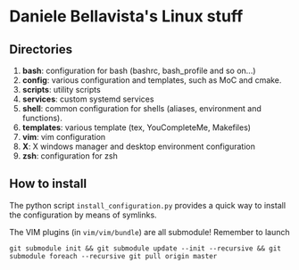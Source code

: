 # Daniele Bellavista's Linux stuff

## Directories
1. __bash__: configuration for bash (bashrc, bash\_profile and so on...)
1. __config__: various configuration and templates, such as MoC and cmake.
2. __scripts__: utility scripts
3. __services__: custom systemd services
3. __shell__: common configuration for shells (aliases, environment and functions).
3. __templates__: various template (tex, YouCompleteMe, Makefiles)
3. __vim__: vim configuration
3. __X__: X windows manager and desktop environment configuration
3. __zsh__: configuration for zsh

## How to install

The python script `install_configuration.py` provides a quick way to install
the configuration by means of symlinks.

The VIM plugins (in `vim/vim/bundle`) are all submodule! Remember to launch

```
git submodule init && git submodule update --init --recursive && git submodule foreach --recursive git pull origin master
```
